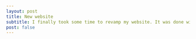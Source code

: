 ```yaml
---
layout: post
title: New website
subtitle: I finally took some time to revamp my website. It was done with Jekyll which hopefully will enable me to update it regularly. Feel free to check in regularly for extra goodies. Upcoming: research webpage with project details.
post: false 
---
```

